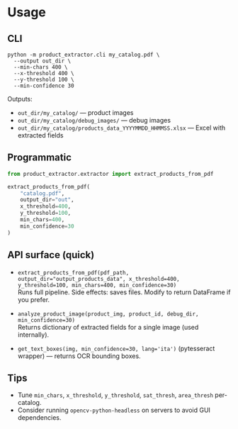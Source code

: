 # Usage

## CLI
```
python -m product_extractor.cli my_catalog.pdf \
  --output out_dir \
  --min-chars 400 \
  --x-threshold 400 \
  --y-threshold 100 \
  --min-confidence 30
```

Outputs:
- `out_dir/my_catalog/` — product images
- `out_dir/my_catalog/debug_images/` — debug images
- `out_dir/my_catalog/products_data_YYYYMMDD_HHMMSS.xlsx` — Excel with extracted fields

## Programmatic
```py
from product_extractor.extractor import extract_products_from_pdf

extract_products_from_pdf(
    "catalog.pdf",
    output_dir="out",
    x_threshold=400,
    y_threshold=100,
    min_chars=400,
    min_confidence=30
)
```

## API surface (quick)
- `extract_products_from_pdf(pdf_path, output_dir="output_products_data", x_threshold=400, y_threshold=100, min_chars=400, min_confidence=30)`  
  Runs full pipeline. Side effects: saves files. Modify to return DataFrame if you prefer.

- `analyze_product_image(product_img, product_id, debug_dir, min_confidence=30)`  
  Returns dictionary of extracted fields for a single image (used internally).

- `get_text_boxes(img, min_confidence=30, lang='ita')` (pytesseract wrapper) — returns OCR bounding boxes.

## Tips
- Tune `min_chars`, `x_threshold`, `y_threshold`, `sat_thresh`, `area_thresh` per-catalog.
- Consider running `opencv-python-headless` on servers to avoid GUI dependencies.
